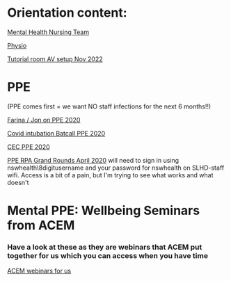 # Orientation content:

[Mental Health Nursing Team](https://youtu.be/IcsEkllLxsQ)

[Physio](https://youtu.be/kEO44c7xk9w)

[Tutorial room AV setup Nov 2022](https://youtu.be/r3WrUBvKmlY)

# PPE

(PPE comes first = we want NO staff infections for the next 6 months!!)

[Farina / Jon on PPE 2020](https://youtu.be/pXlwkuETwwc)

[Covid intubation Batcall PPE 2020](https://youtu.be/c5D7ySI-HTM)

[CEC PPE 2020](http://cec.health.nsw.gov.au/keep-patients-safe/Coronavirus-COVID-19/standard-and-transmission-based-precautions-including-ppe)

[PPE RPA Grand Rounds April 2020](https://healthview.health.nsw.gov.au/userportal/video?v=E14b955d76bdb4046806c251271e5546c)
will need to sign in using nswhealth\8digitusername and your password for nswhealth on SLHD-staff wifi. Access is a  bit of a pain, but I'm trying to see what works and what doesn't

# Mental PPE: Wellbeing Seminars from ACEM
### Have a look at these as they are webinars that ACEM put together for us which you can access when you have time
[ACEM webinars for us](https://drive.google.com/file/d/1Kr3U60S6Xb9ukZmbss0C13P0-sJGDgcw/view?usp=sharing)
